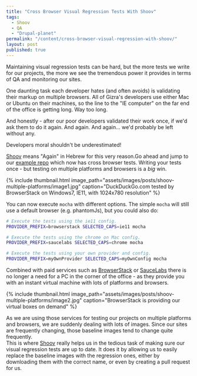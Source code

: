 ```yaml
---
title: "Cross Browser Visual Regression Tests With Shoov"
tags:
  - Shoov
  - QA
  - "Drupal-planet"
permalink: "/content/cross-browser-visual-regression-with-shoov/"
layout: post
published: true
---
```




Maintaining visual regression tests can be hard, but the more tests we write for our projects, the more we see the tremendous power it provides in terms of QA and monitoring our sites.

One daunting task each developer hates (and often avoids) is validating their markup on multiple browsers. All of Gizra's developers use either Mac or Ubuntu on their machines, so the line to the "IE computer" on the far end of the office is getting long. Way too long.

And honestly - after our poor developers validated their work once, if we'd ask them to do it again. And again. And again... we'd probably be left without any.

Developers moral shouldn't be underestimated!

[Shoov](/content/shoov-ui-regression/) means "Again" in Hebrew for this very reason.Go ahead and jump to our [example repo](https://github.com/shoov/test-example) which now has cross browser tests. Writing your tests once - but testing on multiple platforms and browsers is a _big_ win.

{% include thumbnail.html image_path="assets/images/posts/shoov-multiple-platforms/image1.jpg" caption="DuckDuckGo.com tested by BrowserStack on Windows7, IE11, with 1024x780 resolution" %}

<!-- more -->

You can now execute `mocha` with different options. The simple `mocha` will still use a default browser (e.g. phantomJs), but you could also do:

```bash
# Execute the tests using the ie11 config.
PROVIDER_PREFIX=browserstack SELECTED_CAPS=ie11 mocha

# Execute the tests using the chrome on Mac config.
PROVIDER_PREFIX=saucelabs SELECTED_CAPS=chrome mocha

# Execute the tests using your own provider and config.
PROVIDER_PREFIX=myOwnProvider SELECTED_CAPS=myOwnConfig mocha
```
Combined with paid services such as [BrowserStack](https://browserstack.com) or [SauceLabs](https://saucelabs.com) there is no longer a need for a PC in the corner of the office - as they provide you with an instant virtual machine with lots of platforms and browsers.

{% include thumbnail.html image_path="assets/images/posts/shoov-multiple-platforms/image2.jpg" caption="BrowserStack is providing our virtual boxes on demand" %}

As we are using those services for testing our projects on multiple platforms and browsers, we are suddenly dealing with lots of images. Since our sites are frequently changing, those baseline images tend to change quite frequently.  
This is where [Shoov](shoov.gizra.com) really helps us in the tedious task of making sure our visual regression tests are up to date. It does it by allowing us to easily replace the baseline images with the regression ones, either by downloading them with the correct name, or even by creating a pull request for us.
